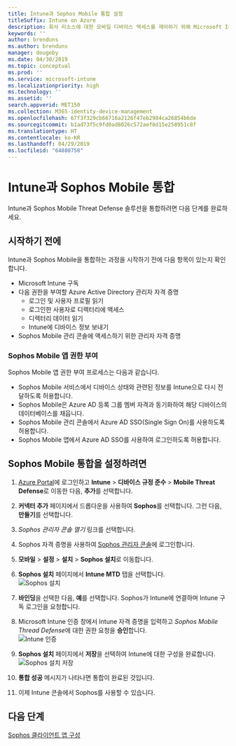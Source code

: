 ```yaml
---
title: Intune과 Sophos Mobile 통합 설정
titleSuffix: Intune on Azure
description: 회사 리소스에 대한 모바일 디바이스 액세스를 제어하기 위해 Microsoft Intune을 사용하여 Sophos Mobile 솔루션을 설정하는 방법입니다.
keywords: ''
author: brenduns
ms.author: brenduns
manager: dougeby
ms.date: 04/30/2019
ms.topic: conceptual
ms.prod: ''
ms.service: microsoft-intune
ms.localizationpriority: high
ms.technology: ''
ms.assetid: ''
search.appverid: MET150
ms.collection: M365-identity-device-management
ms.openlocfilehash: 67f3f329cb66716a2126f47eb2984ca26854b6de
ms.sourcegitcommit: b1ad73f5c9fd0ad8026c572aef8d15e258951c8f
ms.translationtype: HT
ms.contentlocale: ko-KR
ms.lasthandoff: 04/29/2019
ms.locfileid: "64880758"
---
```

# <a name="integrate-sophos-mobile-with-intune"></a>Intune과 Sophos Mobile 통합  

Intune과 Sophos Mobile Threat Defense 솔루션을 통합하려면 다음 단계를 완료하세요.  

## <a name="before-you-begin"></a>시작하기 전에  

Intune과 Sophos Mobile을 통합하는 과정을 시작하기 전에 다음 항목이 있는지 확인합니다.  
- Microsoft Intune 구독  
- 다음 권한을 부여할 Azure Active Directory 관리자 자격 증명  
  - 로그인 및 사용자 프로필 읽기  
  - 로그인한 사용자로 디렉터리에 액세스  
  - 디렉터리 데이터 읽기  
  - Intune에 디바이스 정보 보내기  
- Sophos Mobile 관리 콘솔에 액세스하기 위한 관리자 자격 증명  


### <a name="sophos-mobile-app-authorization"></a>Sophos Mobile 앱 권한 부여  
  
Sophos Mobile 앱 권한 부여 프로세스는 다음과 같습니다.  
- Sophos Mobile 서비스에서 디바이스 상태와 관련된 정보를 Intune으로 다시 전달하도록 허용합니다.  
- Sophos Mobile은 Azure AD 등록 그룹 멤버 자격과 동기화하여 해당 디바이스의 데이터베이스를 채웁니다.  
- Sophos Mobile 관리 콘솔에서 Azure AD SSO(Single Sign On)를 사용하도록 허용합니다.  
- Sophos Mobile 앱에서 Azure AD SSO를 사용하여 로그인하도록 허용합니다.  


## <a name="to-set-up-sophos-mobile-integration"></a>Sophos Mobile 통합을 설정하려면  

1. [Azure Portal]( https://portal.azure.com/)에 로그인하고 **Intune** > **디바이스 규정 준수** > **Mobile Threat Defense**로 이동한 다음, **추가**를 선택합니다.  
2. **커넥터 추가** 페이지에서 드롭다운을 사용하여 **Sophos**를 선택합니다. 그런 다음, **만들기**를 선택합니다.  
3. *Sophos 관리자 콘솔 열기* 링크를 선택합니다.  
4. Sophos 자격 증명을 사용하여 [Sophos 관리자 콘솔](https://central.sophos.com/)에 로그인합니다.  
5. **모바일** > **설정** > **설치** > **Sophos 설치**로 이동합니다.  
6. **Sophos 설치** 페이지에서 **Intune MTD** 탭을 선택합니다.  
   ![Sophos 설치](./media/sophos-mtd-connector-integration/sophos-setup.png) 
 
7. **바인딩**을 선택한 다음, **예**를 선택합니다. Sophos가 Intune에 연결하며 Intune 구독 로그인을 요청합니다. 
8. Microsoft Intune 인증 창에서 Intune 자격 증명을 입력하고 *Sophos Mobile Thread Defense*에 대한 권한 요청을 **승인**합니다.  
   ![Intune 인증](./media/sophos-mtd-connector-integration/intune-authentication.png)

9. **Sophos 설치** 페이지에서 **저장**을 선택하여 Intune에 대한 구성을 완료합니다.  
   ![Sophos 설치 저장](./media/sophos-mtd-connector-integration/save-sophos-configuration.png)  

1. **통합 성공** 메시지가 나타나면 통합이 완료된 것입니다.  
1. 이제 Intune 콘솔에서 Sophos를 사용할 수 있습니다.  


## <a name="next-steps"></a>다음 단계  
[Sophos 클라이언트 앱 구성](mtd-apps-ios-app-configuration-policy-add-assign.md)
